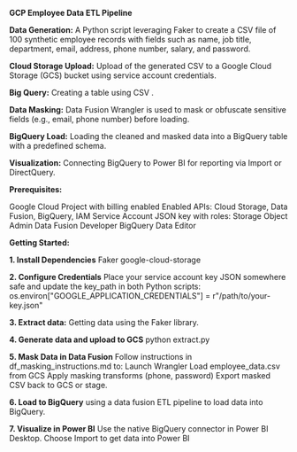 **GCP Employee Data ETL Pipeline**

**Data Generation:** A Python script leveraging Faker to create a CSV file of 100 synthetic employee records with fields such as name, job title, department, email, address, phone number, salary, and password.

**Cloud Storage Upload:** Upload of the generated CSV to a Google Cloud Storage (GCS) bucket using service account credentials.

**Big Query:** Creating a table using CSV .

**Data Masking:** Data Fusion Wrangler is used to mask or obfuscate sensitive fields (e.g., email, phone number) before loading.

**BigQuery Load:** Loading the cleaned and masked data into a BigQuery table with a predefined schema.

**Visualization:** Connecting BigQuery to Power BI for reporting via Import or DirectQuery.


**Prerequisites:**

Google Cloud Project with billing enabled
Enabled APIs: Cloud Storage, Data Fusion, BigQuery, IAM
Service Account JSON key with roles:
    Storage Object Admin
    Data Fusion Developer
    BigQuery Data Editor


**Getting Started:**

**1. Install Dependencies**
Faker
google-cloud-storage

**2. Configure Credentials**
Place your service account key JSON somewhere safe and update the key_path in both Python scripts:
os.environ["GOOGLE_APPLICATION_CREDENTIALS"] = r"/path/to/your-key.json"

**3. Extract data:**
Getting data using the Faker library.

**4. Generate data and upload to GCS**
python extract.py

**5. Mask Data in Data Fusion**
Follow instructions in df_masking_instructions.md to:
Launch Wrangler
Load employee_data.csv from GCS
Apply masking transforms (phone, password)
Export masked CSV back to GCS or stage.

**6. Load to BigQuery**
using a data fusion ETL pipeline to load data into BigQuery.

**7. Visualize in Power BI**
Use the native BigQuery connector in Power BI Desktop.
Choose Import to get data into Power BI

